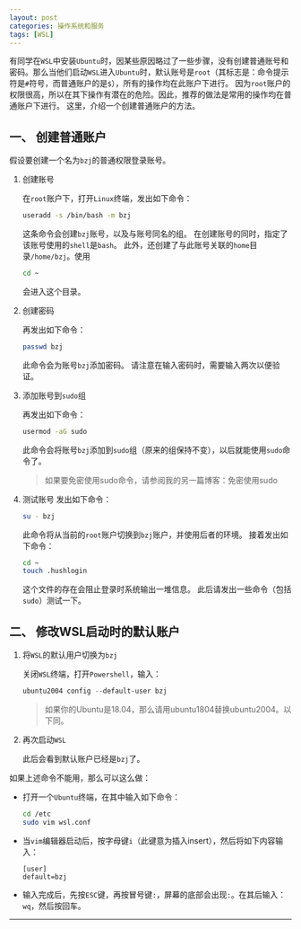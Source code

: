 ```yaml
---
layout: post
categories: 操作系统和服务
tags: [WSL]
---
```


有同学在`WSL`中安装`Ubuntu`时，因某些原因略过了一些步骤，没有创建普通账号和密码。那么当他们启动`WSL`进入`Ubuntu`时，默认账号是`root`（其标志是：命令提示符是`#`符号，而普通账户的是`$`），所有的操作均在此账户下进行。
因为`root`账户的权限很高，所以在其下操作有潜在的危险。因此，推荐的做法是常用的操作均在普通账户下进行。
这里，介绍一个创建普通账户的方法。

## 一、 创建普通账户
假设要创建一个名为`bzj`的普通权限登录账号。

1. 创建账号

    在`root`账户下，打开`Linux`终端，发出如下命令：
    ```bash
    useradd -s /bin/bash -m bzj
    ```
    这条命令会创建`bzj`账号，以及与账号同名的组。
    在创建账号的同时，指定了该账号使用的`shell`是`bash`。
    此外，还创建了与此账号关联的`home`目录`/home/bzj`。使用
    ```bash
    cd ~
    ```
    会进入这个目录。

2. 创建密码

    再发出如下命令：
    ```bash
    passwd bzj
    ```
    此命令会为账号`bzj`添加密码。
    请注意在输入密码时，需要输入两次以便验证。


3. 添加账号到`sudo`组

    再发出如下命令：
    ```bash
    usermod -aG sudo
    ```
    此命令会将账号`bzj`添加到`sudo`组（原来的组保持不变），以后就能使用`sudo`命令了。

    >如果要免密使用sudo命令，请参阅我的另一篇博客：免密使用sudo

4. 测试账号
    发出如下命令：
    ```bash
    su - bzj
    ```
    此命令将从当前的`root`账户切换到`bzj`账户，并使用后者的环境。
    接着发出如下命令：
    ```bash
    cd ~
    touch .hushlogin
    ```
    这个文件的存在会阻止登录时系统输出一堆信息。
    此后请发出一些命令（包括`sudo`）测试一下。

## 二、 修改WSL启动时的默认账户

1. 将`WSL`的默认用户切换为`bzj`

    关闭`WSL`终端，打开`Powershell`，输入：
    ```Powershell
    ubuntu2004 config --default-user bzj
    ```
    >如果你的Ubuntu是18.04，那么请用ubuntu1804替换ubuntu2004。以下同。

2. 再次启动`WSL`

    此后会看到默认账户已经是`bzj`了。

如果上述命令不能用，那么可以这么做：
- 打开一个`Ubuntu`终端，在其中输入如下命令：

    ```bash
    cd /etc
    sudo vim wsl.conf
    ```

- 当`vim`编辑器启动后，按字母键`i`（此键意为插入insert），然后将如下内容输入：
    ```vim
    [user]
    default=bzj
    ```

- 输入完成后，先按`ESC`键，再按冒号键`:`，屏幕的底部会出现`:`。在其后输入：`wq`，然后按回车。

---